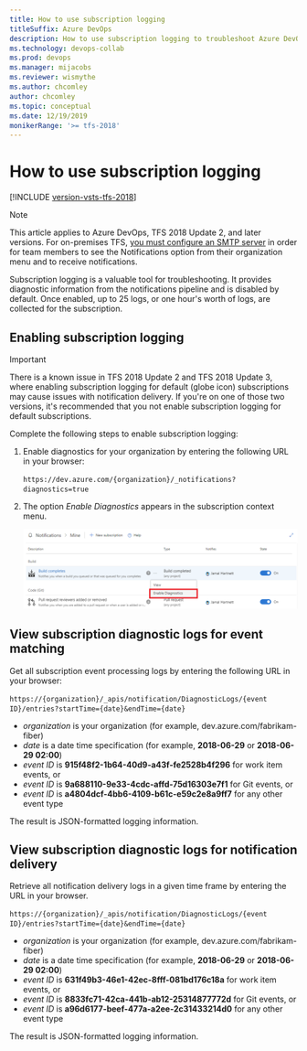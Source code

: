 ```yaml
---
title: How to use subscription logging
titleSuffix: Azure DevOps 
description: How to use subscription logging to troubleshoot Azure DevOps Services notifications
ms.technology: devops-collab
ms.prod: devops
ms.manager: mijacobs
ms.reviewer: wismythe
ms.author: chcomley
author: chcomley
ms.topic: conceptual
ms.date: 12/19/2019  
monikerRange: '>= tfs-2018'
---
```



# How to use subscription logging

[!INCLUDE [version-vsts-tfs-2018](../_shared/version-vsts-tfs-2018.md)]

> [!NOTE]  
> This article applies to Azure DevOps, TFS 2018 Update 2, and later versions. For on-premises TFS, [you must configure an SMTP server](/azure/devops/server/admin/setup-customize-alerts) in order for team members to see the Notifications option from their organization menu and to receive notifications.

Subscription logging is a valuable tool for troubleshooting.  It provides diagnostic information from the notifications pipeline and is disabled by default.  Once enabled, up to 25 logs, or one hour's worth of logs, are collected for the subscription.

## Enabling subscription logging

> [!IMPORTANT] 
> There is a known issue in TFS 2018 Update 2 and TFS 2018 Update 3, where enabling subscription logging for default (globe icon) subscriptions may cause issues with notification delivery. If you're on one of those two versions, it's recommended that you not enable subscription logging for default subscriptions.

Complete the following steps to enable subscription logging:

1. Enable diagnostics for your organization by entering the following URL in your browser:

    `https://dev.azure.com/{organization}/_notifications?diagnostics=true`

2. The option _Enable Diagnostics_ appears in the subscription context menu.

    ![Enable subscription logging](_img/enable-subscription-logging.png)

## View subscription diagnostic logs for event matching

Get all subscription event processing logs by entering the following URL in your browser:

`https://{organization}/_apis/notification/DiagnosticLogs/{event ID}/entries?startTime={date}&endTime={date}`

* _organization_ is your organization (for example, dev.azure.com/fabrikam-fiber)
* _date_ is a date time specification (for example, **2018-06-29** or **2018-06-29 02:00**)
* _event ID_ is **915f48f2-1b64-40d9-a43f-fe2528b4f296** for work item events, or
* _event ID_ is **9a688110-9e33-4cdc-affd-75d16303e7f1** for Git events, or
* _event ID_ is **a4804dcf-4bb6-4109-b61c-e59c2e8a9ff7** for any other event type

The result is JSON-formatted logging information.

## View subscription diagnostic logs for notification delivery

Retrieve all notification delivery logs in a given time frame by entering the URL in your browser.

`https://{organization}/_apis/notification/DiagnosticLogs/{event ID}/entries?startTime={date}&endTime={date}`

* _organization_ is your organization (for example, dev.azure.com/fabrikam-fiber)
* _date_ is a date time specification (for example, **2018-06-29** or **2018-06-29 02:00**)
* _event ID_ is **631f49b3-46e1-42ec-8fff-081bd176c18a** for work item events, or
* _event ID_ is **8833fc71-42ca-441b-ab12-25314877772d** for Git events, or
* _event ID_ is **a96d6177-beef-477a-a2ee-2c31433214d0** for any other event type

The result is JSON-formatted logging information.






